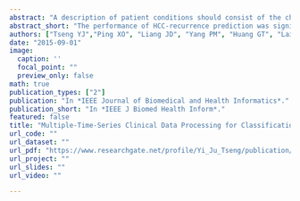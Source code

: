 ```yaml
---
abstract: "A description of patient conditions should consist of the changes in and combination of clinical measures. Traditional data-processing method and classification algorithms might cause clinical information to disappear and reduce prediction performance. To improve the accuracy of clinical-outcome prediction by using multiple measurements, a new multiple-time-series data-processing algorithm with period merging is proposed. Clinical data from 83 hepatocellular carcinoma (HCC) patients were used in this research. Their clinical reports from a defined period were merged using the proposed merging algorithm, and statistical measures were also calculated. After data processing, Multiple Measurements Support Vector Machine (MMSVM) with radial basis function (RBF) kernels was used as a classification method to predict HCC recurrence. A Multiple Measurements Random Forest regression (MMRF) was also used as an additional evaluation/ classification method. To evaluate the data-merging algorithm, the performance of prediction using processed multiple measurements was compared to prediction using single measurements. The results of recurrence prediction by MMSVM with RBF using multiple measurements and a period of 120 days (accuracy 0.771, balanced accuracy 0.603) were optimal, and their superiority to the results obtained using single measurements was statistically significant (accuracy 0.626, balanced accuracy 0.459, P<0.01). In the cases of MMRF, the prediction results obtained after applying the proposed merging algorithm were also better than single-measurement results (P<0.05). The results show that the performance of HCC-recurrence prediction was significantly improved when the proposed data-processing algorithm was used, and that multiple measurements could be of greater value than single measurements in HCC-recurrence prediction."
abstract_short: "The performance of HCC-recurrence prediction was significantly improved when the proposed data-processing algorithm was used, and that multiple measurements could be of greater value than single measurements in HCC-recurrence prediction."
authors: ["Tseng YJ","Ping XO", "Liang JD", "Yang PM", "Huang GT", "Lai F"]
date: "2015-09-01"
image:
  caption: ''
  focal_point: ""
  preview_only: false
math: true
publication_types: ["2"]
publication: "In *IEEE Journal of Biomedical and Health Informatics*."
publication_short: "In *IEEE J Biomed Health Inform*."
featured: false
title: "Multiple-Time-Series Clinical Data Processing for Classification With Merging Algorithm and Statistical Measures"
url_code: ""
url_dataset: ""
url_pdf: "https://www.researchgate.net/profile/Yi_Ju_Tseng/publication/265648608_Multiple-Time-Series_Clinical_Data_Processing_for_Classification_With_Merging_Algorithm_and_Statistical_Measures/links/551b69e20cf2bb754078d169/Multiple-Time-Series-Clinical-Data-Processing-for-Classification-With-Merging-Algorithm-and-Statistical-Measures.pdf?_iepl%5BhomeFeedViewId%5D=U2qpd6unjpxtDBX4LCPdTAMu&_iepl%5Bcontexts%5D%5B0%5D=pcfhf&_iepl%5BinteractionType%5D=publicationDownload&origin=publication_detail&ev=pub_int_prw_xdl&msrp=xzjFwDY9WMjKvCf74dx3muwjiJwNES-XaPNV7IXv1lvDhi6W0HwpllMmoJm3ry-7hxyyf7JoWk_W9X-zL0OzPLwiXZsdVNnQhALDI8XnfZ4wPxavBAW7TgMo.yEgfvuzKMZ_zFQVq2oRPFYP2d2eRwtr78ExN1U9i5xptrapqzbEy2o0ExtkeSgqcXupCUm0h2j0QOpiAGiiF6AA8QBLiebjOR9tocw.FJ13iAE2GKFh64UdSNfAzEbWgWaEW2Hy2zG086guXNsyBp8xy5SfloumoOg05yKR4mSFCWlvT9hHWzRD-3jdIqiHlJW7ronHfWM4Xw.Zd56Bb5GeSNZ27R9rbewS6D0egIMdnwnppM1EHU4jq6gCv4Azm7ogC1HLBL6hRwUlfnK8RZklc1DqRASRzWddmN2uPVSMfpWr1uqbg"
url_project: ""
url_slides: ""
url_video: ""

---
```

